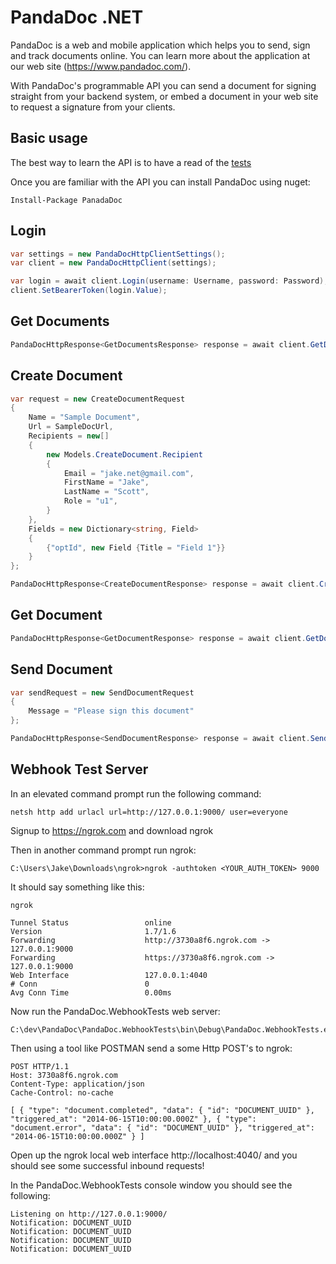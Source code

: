 ﻿# PandaDoc .NET 

PandaDoc is a web and mobile application which helps you to send, sign and track documents online. You can learn more about the application at our web site (https://www.pandadoc.com/).

With PandaDoc's programmable API you can send a document for signing straight from your backend system, or embed a document in your web site to request a signature from your clients.

## Basic usage

The best way to learn the API is to have a read of the [tests](https://github.com/superlogical/PandaDoc/blob/master/PandaDoc.Tests/PandaDocHttpClientTests.cs)

Once you are familiar with the API you can install PandaDoc using nuget:

````
Install-Package PanadaDoc
````

## Login

````csharp
var settings = new PandaDocHttpClientSettings();
var client = new PandaDocHttpClient(settings);

var login = await client.Login(username: Username, password: Password);
client.SetBearerToken(login.Value);
````

## Get Documents
````csharp
PandaDocHttpResponse<GetDocumentsResponse> response = await client.GetDocuments();
````

## Create Document
````csharp
var request = new CreateDocumentRequest
{
    Name = "Sample Document",
    Url = SampleDocUrl,
    Recipients = new[]
    {
        new Models.CreateDocument.Recipient
        {
            Email = "jake.net@gmail.com",
            FirstName = "Jake",
            LastName = "Scott",
            Role = "u1",
        }
    },
    Fields = new Dictionary<string, Field>
    {
        {"optId", new Field {Title = "Field 1"}}
    }
};

PandaDocHttpResponse<CreateDocumentResponse> response = await client.CreateDocument(request);
````

## Get Document
````csharp
PandaDocHttpResponse<GetDocumentResponse> response = await client.GetDocument(uuid);
````

## Send Document
````csharp
var sendRequest = new SendDocumentRequest
{
    Message = "Please sign this document"
};

PandaDocHttpResponse<SendDocumentResponse> response = await client.SendDocument(createResponse.Value.Uuid, sendRequest);
````

## Webhook Test Server
 
In an elevated command prompt run the following command:

````
netsh http add urlacl url=http://127.0.0.1:9000/ user=everyone
````

Signup to https://ngrok.com and download ngrok

Then in another command prompt run ngrok:

````
C:\Users\Jake\Downloads\ngrok>ngrok -authtoken <YOUR_AUTH_TOKEN> 9000
````

It should say something like this:

````
ngrok

Tunnel Status                 online
Version                       1.7/1.6
Forwarding                    http://3730a8f6.ngrok.com -> 127.0.0.1:9000
Forwarding                    https://3730a8f6.ngrok.com -> 127.0.0.1:9000
Web Interface                 127.0.0.1:4040
# Conn                        0
Avg Conn Time                 0.00ms
````

Now run the PandaDoc.WebhookTests web server:
````
C:\dev\PandaDoc\PandaDoc.WebhookTests\bin\Debug\PandaDoc.WebhookTests.exe
````

Then using a tool like POSTMAN send a some Http POST's to ngrok:

````
POST HTTP/1.1
Host: 3730a8f6.ngrok.com
Content-Type: application/json
Cache-Control: no-cache

[ { "type": "document.completed", "data": { "id": "DOCUMENT_UUID" }, "triggered_at": "2014-06-15T10:00:00.000Z" }, { "type": "document.error", "data": { "id": "DOCUMENT_UUID" }, "triggered_at": "2014-06-15T10:00:00.000Z" } ]
````

Open up the ngrok local web interface http://localhost:4040/ and you should see some successful inbound requests!

In the PandaDoc.WebhookTests console window you should see the following:

````
Listening on http://127.0.0.1:9000/
Notification: DOCUMENT_UUID
Notification: DOCUMENT_UUID
Notification: DOCUMENT_UUID
Notification: DOCUMENT_UUID
````
